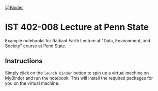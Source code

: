 [![Binder](https://mybinder.org/badge_logo.svg)](https://mybinder.org/v2/gh/HamedAlemo/psu-ist-402-008-lecture/HEAD)

# IST 402-008 Lecture at Penn State
Example notebooks for Radiant Earth Lecture at "Data, Environment, and Society" course at Penn State.

## Instructions
Simply click on the `launch binder` button to spin up a virtual machine on MyBinder and run the notebook. This will install the required packages for you on the virtual machine. 
